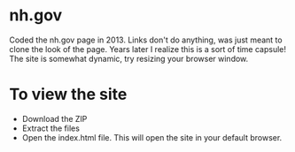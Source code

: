 # nh.gov
Coded the nh.gov page in 2013. Links don't do anything, was just meant to clone the look of the page.
Years later I realize this is a sort of time capsule!
The site is somewhat dynamic, try resizing your browser window.

# To view the site
* Download the ZIP
* Extract the files
* Open the index.html file. This will open the site in your default browser.
